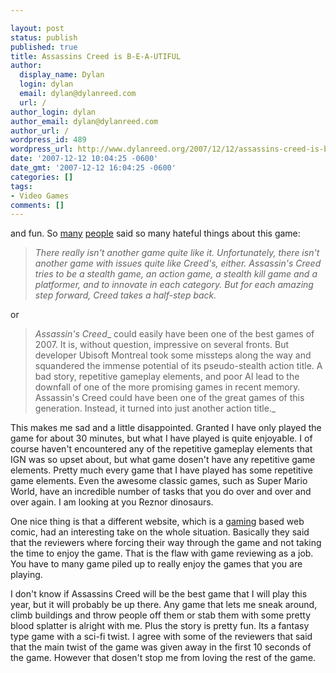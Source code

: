 ```yaml
---

layout: post
status: publish
published: true
title: Assassins Creed is B-E-A-UTIFUL
author:
  display_name: Dylan
  login: dylan
  email: dylan@dylanreed.com
  url: /
author_login: dylan
author_email: dylan@dylanreed.com
author_url: /
wordpress_id: 489
wordpress_url: http://www.dylanreed.org/2007/12/12/assassins-creed-is-b-e-a-utiful/
date: '2007-12-12 10:04:25 -0600'
date_gmt: '2007-12-12 16:04:25 -0600'
categories: []
tags:
- Video Games
comments: []
---
```


and fun. So [many][1] [people][2] said so many hateful things about this game:

   [1]: http://xbox360.gamespy.com/xbox-360/assassins-creed/834669p1.html
   [2]: http://xbox360.ign.com/articles/834/834676p1.html

  


> _There really isn't another game quite like it. Unfortunately, there isn't another game with issues quite like Creed's, either. Assassin's Creed tries to be a stealth game, an action game, a stealth kill game and a platformer, and to innovate in each category. But for each amazing step forward, Creed takes a half-step back._

or

  


> _Assassin's Creed__ could easily have been one of the best games of 2007. It is, without question, impressive on several fronts. But developer Ubisoft Montreal took some missteps along the way and squandered the immense potential of its pseudo-stealth action title. A bad story, repetitive gameplay elements, and poor AI lead to the downfall of one of the more promising games in recent memory. Assassin's Creed could have been one of the great games of this generation. Instead, it turned into just another action title._

This makes me sad and a little disappointed. Granted I have only played the game for about 30 minutes, but what I have played is quite enjoyable. I of course haven't encountered any of the repetitive gameplay elements that IGN was so upset about, but what game dosen't have any repetitive game elements. Pretty much every game that I have played has some repetitive game elements. Even the awesome classic games, such as Super Mario World, have an incredible number of tasks that you do over and over and over again. I am looking at you Reznor dinosaurs. 

One nice thing is that a different website, which is a [gaming][3] based web comic, had an interesting take on the whole situation. Basically they said that the reviewers where forcing their way through the game and not taking the time to enjoy the game. That is the flaw with game reviewing as a job. You have to many game piled up to really enjoy the games that you are playing. 

   [3]: http://www.penny-arcade.com/2007/11/14

I don't know if Assassins Creed will be the best game that I will play this year, but it will probably be up there. Any game that lets me sneak around, climb buildings and throw people off them or stab them with some pretty blood splatter is alright with me. Plus the story is pretty fun. Its a fantasy type game with a sci-fi twist. I agree with some of the reviewers that said that the main twist of the game was given away in the first 10 seconds of the game. However that dosen't stop me from loving the rest of the game. 
